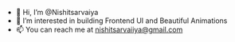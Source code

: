 - 👋 Hi, I’m @Nishitsarvaiya
- 👀 I’m interested in building Frontend UI and Beautiful Animations
- 📫 You can reach me at nishitsarvaiiya@gmail.com

<!---
Nishitsarvaiya/Nishitsarvaiya is a ✨ special ✨ repository because its `README.md` (this file) appears on your GitHub profile.
You can click the Preview link to take a look at your changes.
--->
